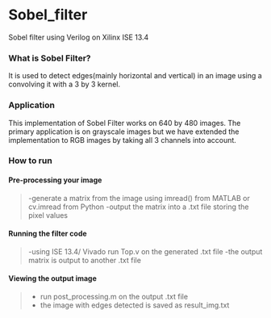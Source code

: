 # Sobel_filter
Sobel filter using Verilog on Xilinx ISE 13.4
### What is Sobel Filter?
It is used to detect edges(mainly horizontal and vertical) in an image using a convolving it with a 3 by 3 kernel.
### Application
This implementation of Sobel Filter works on 640 by 480 images. The primary application is on grayscale images but we have extended the implementation to RGB images by taking all 3 channels into account.
### How to run
#### Pre-processing your image
> -generate a matrix from the image using imread() from MATLAB or cv.imread from Python
> -output the matrix into a .txt file storing the pixel values
#### Running the filter code
> -using ISE 13.4/ Vivado run Top.v on the generated .txt file
> -the output matrix is output to another .txt file
#### Viewing the output image
> - run post_processing.m on the output .txt file 
> - the image with edges detected is saved as result_img.txt
